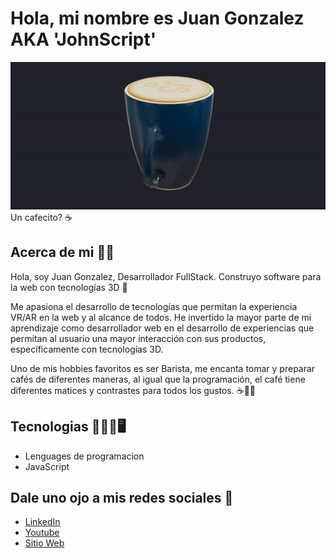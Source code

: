# Hola, mi nombre es Juan Gonzalez AKA 'JohnScript' 
![Taza GIF](./taza.gif)
<br />
Un cafecito? ☕​

## Acerca de mi 🧑‍💻
Hola, soy Juan Gonzalez, Desarrollador FullStack. Construyo software para la web con tecnologías 3D ​🦾​

Me apasiona el desarrollo de tecnologías que permitan la experiencia VR/AR en la web y al alcance de todos. He invertido la mayor parte de mi aprendizaje como desarrollador web en el desarrollo de experiencias que permitan al usuario una mayor interacción con sus productos, específicamente con tecnologías 3D.

Uno de mis hobbies favoritos es ser Barista, me encanta tomar y preparar cafés de diferentes maneras, al igual que la programación, el café tiene diferentes matices y contrastes para todos los gustos. ☕​🧑‍💻

## Tecnologias 🦾👩‍💻🖥
- Lenguages de programacion 
 - JavaScript

## Dale uno ojo a mis redes sociales 🤝​
- [LinkedIn](www.linkedin.com/in/juanglezf)
- [Youtube](https://www.youtube.com/c/JohnScript72)
- [Sitio Web](https://www.johnscript-dev.com/)

